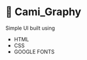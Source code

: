 # 📸 Cami_Graphy
Simple UI built using
<ul type="square">
<li>HTML</li>
<li>CSS</li>
<li>GOOGLE FONTS</li>
